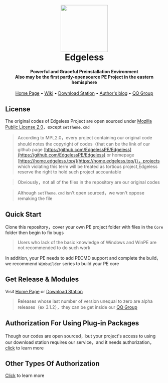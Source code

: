 <h1 align="center">
  <br>
  <a href="https://home.edgeless.top" alt="logo" ><img src="https://home.edgeless.top/favicon.ico" width="150"/></a>
  <br>
  Edgeless
  <br>
</h1>

<h4 align="center">Powerful and Graceful Preinstallation Environment<br>Also may be the first partly-opensource PE Project in the eastern hemisphere</h4>

<p align="center">
  <a href="https://home.edgeless.top">Home Page</a> •
  <a href="https://wiki.edgeless.top">Wiki</a> •
  <a href="https://down.edgeless.top">Download Station</a> •
  <a href="https://www.edgeless.top">Author's blog</a> •
  <a href="https://home.edgeless.top/jump/qqg.html">QQ Group</a>
</p>


## License
The original codes of Edgeless Project are open sourced under [Mozilla Public License 2.0](https://www.mozilla.org/en-US/MPL/)，except `setTheme.cmd`

>According to MPL2.0，every project containing our original code should notes the copyright of codes（that can be the link of our github page [https://github.com/EdgelessPE/Edgeless](https://github.com/EdgelessPE/Edgeless) or homepage [https://home.edgeless.top/](https://home.edgeless.top/)），projects which violating this term will be treated as tortious project,Edgeless reserve the right to hold such project accountable

> Obviously，not all of the files in the repository are our original codes

> Although `setTheme.cmd` isn't open sourced，we won't oppose remaking the file


## Quick Start
Clone this repository，cover your own PE project folder with files in the `Core` folder then begin to fix bugs
> Users who lack of the basic knowledge of Windows and WinPE are not recommended to do such work

In addition, your PE needs to add PECMD support and complete the build，we recommend `Wimbuilder` series to build your PE core

## Get Release & Modules
Visit [Home Page](https://home.edgeless.top) or [Download Station](https://down.edgeless.top)
>Releases whose last number of version unequal to zero are alpha releases（ex 3.1.2），they can be get inside our [QQ Group](https://home.edgeless.top/jump/qqg.html)

## Authorization For Using Plug-in Packages
Though our codes are open sourced，but your project's access to using our download station requires our service，and it needs authorization，[click](https://wiki.edgeless.top/v2/cooperation/permit.html) to learn more

## Other Types Of Authorization
[Click](https://wiki.edgeless.top/v2/cooperation/permit.html) to learn more
